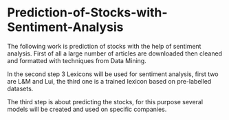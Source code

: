 # Prediction-of-Stocks-with-Sentiment-Analysis

The following work is prediction of stocks with the help of sentiment analysis.
First of all a large number of articles are downloaded then cleaned and formatted with techniques
from Data Mining.

In the second step 3 Lexicons will be used for sentiment analysis, first two are L&M and Lui, the third one is
a trained lexicon based on pre-labelled datasets.

The third step is about predicting the stocks, for this purpose several models will be created and used on specific companies.
